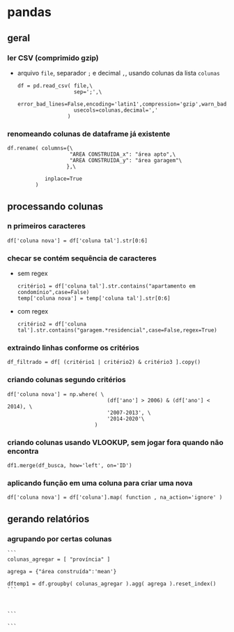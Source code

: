 # pandas
## geral
### ler CSV (comprimido gzip)
 - arquivo `file`, separador `;` e decimal `,`, usando colunas da lista `colunas`
    ```
    df = pd.read_csv( file,\
                      sep=';',\
                      error_bad_lines=False,encoding='latin1',compression='gzip',warn_bad_lines=True,keep_default_na=False,\
                      usecols=colunas,decimal=','
                    )
    ```

### renomeando colunas de dataframe já existente
    df.rename( columns={\
                        "AREA CONSTRUIDA_x": "área apto",\
                        "AREA CONSTRUIDA_y": "área garagem"\
                       },\
                
                inplace=True 
             )

## processando colunas
### n primeiros caracteres
    df['coluna nova'] = df['coluna tal'].str[0:6]

### checar se contém sequência de caracteres
 - sem regex
    ```
    critério1 = df['coluna tal'].str.contains("apartamento em condomínio",case=False)
    temp['coluna nova'] = temp['coluna tal'].str[0:6]
    ```

 - com regex
    ```
    critério2 = df['coluna tal'].str.contains("garagem.*residencial",case=False,regex=True)
    ```

### extraindo linhas conforme os critérios
    df_filtrado = df[ (critério1 | critério2) & critério3 ].copy()

### criando colunas segundo critérios
    df['coluna nova'] = np.where( \
                                    (df['ano'] > 2006) & (df['ano'] < 2014), \
                                    '2007-2013', \
                                    '2014-2020'\
                                )

### criando colunas usando VLOOKUP, sem jogar fora quando não encontra
    df1.merge(df_busca, how='left', on='ID')

### aplicando função em uma coluna para criar uma nova
    df['coluna nova'] = df['coluna'].map( function , na_action='ignore' )

## gerando relatórios
### agrupando por certas colunas
    ```
    colunas_agregar = [ "província" ]

    agrega = {"área construída":'mean'}

    dftemp1 = df.groupby( colunas_agregar ).agg( agrega ).reset_index()
    ```



    ```

    ```            